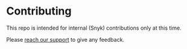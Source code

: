 # Contributing

This repo is intended for internal (Snyk) contributions only at this time.

Please [reach our support](SUPPORT.md) to give any feedback.
